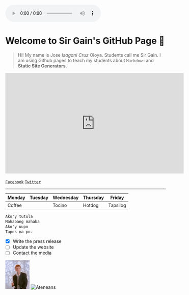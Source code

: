 <audio controls autoplay>
  <source src="dreams.mp3" type="audio/mpeg">
  Your browser does not support the audio element.
</audio>

# Welcome to Sir Gain's GitHub Page 🤞

>Hi! My name is Jose *Isagani Cruz* Oloya. Students call me Sir Gain. I am using Github pages to teach my students about `Markdown` and **Static Site Generators**.

<iframe width="560" height="315" src="https://www.youtube.com/embed/8Gv0H-vPoDc" title="YouTube video player" frameborder="0" allow="accelerometer; autoplay; clipboard-write; encrypted-media; gyroscope; picture-in-picture" allowfullscreen></iframe>

[`Facebook`](https://www.facebook.com/sirgain)
[`Twitter`](https://www.twitter.com/sirgain)

---

| Monday | Tuesday | Wednesday | Thursday | Friday |
|--------|---------|-----------|----------|--------|
| Coffee | | Tocino | Hotdog | Tapsilog | |

```
Ako'y tutula
Mahabang mahaba
Ako'y uupo
Tapos na po.
```

- [x] Write the press release
- [ ] Update the website
- [ ] Contact the media

![Rick Rolling](rickrolling.gif)
![Ateneans](https://jhsportal.adnu.edu.ph/pluginfile.php/1/theme_remui/section_html/942325426/welcomebg.png)


